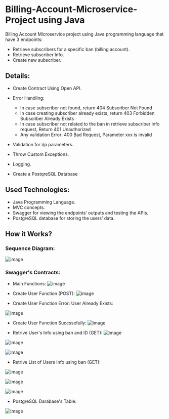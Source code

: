 # Billing-Account-Microservice-Project using Java

Billing Account Microservice project using Java programming language that have 3 endpoints:

- Retrieve subscribers for a specific ban (billing account).
- Retrieve subscriber Info.
- Create new subscriber.

## Details:

- Create Contract Using Open API.
- Error Handling:
    - In case subscriber not found, return 404 Subscriber Not Found
    - In case creating subscriber already exists, return 403 Forbidden Subscriber Already Exists
    - In case subscriber not related to the ban in retrieve subscriber info request, Return 401 Unauthorized
    - Any validation Error: 400 Bad Request, Parameter xxx is invalid
- Validation for i/p parameters.
- Throw Custom Exceptions.
- Logging.

- Create a PostqreSQL Database

## Used Technologies:
- Java Programming Language.
- MVC concepts.
- Swagger for viewing the endpoints’ outputs and testing the APIs.
- PostgreSQL database for storing the users’ data.

## How it Works?

### Sequence Diagram:
![image](https://user-images.githubusercontent.com/46838441/188269371-721510bf-1d85-4269-8943-4234141a09d9.png)

### Swagger's Contracts:

- Main Functions:
![image](https://user-images.githubusercontent.com/46838441/188269103-e44eb00d-3464-4ed5-acb3-642320d6a9aa.png)


- Create User Function (POST):
![image](https://user-images.githubusercontent.com/46838441/188269126-adb27664-6cb9-4e6d-a741-93c0579a1f9c.png)

- Create User Function Error: User Already Exists:

![image](https://user-images.githubusercontent.com/46838441/188269138-898dcd26-3ac7-42f9-9132-532b4d41cec3.png)

- Create User Function Succssefully:
![image](https://user-images.githubusercontent.com/46838441/188269187-849bcd1c-12e2-435d-9465-b62b2a35cfb8.png)


- Retrive User's Info using ban and ID (GET):
![image](https://user-images.githubusercontent.com/46838441/188269211-90424b63-7312-46d5-a36a-4d6ba8820f08.png)


![image](https://user-images.githubusercontent.com/46838441/188269228-34dad5fa-6c21-4d61-ad67-813095c6da1a.png)


![image](https://user-images.githubusercontent.com/46838441/188269236-60b35cc8-2280-45ef-b8d6-42c1c4d886d3.png)

- Retrive List of Users Info using ban (GET):

![image](https://user-images.githubusercontent.com/46838441/188269273-daf3ab55-1399-4806-8adb-773d9677871d.png)


![image](https://user-images.githubusercontent.com/46838441/188269281-e69d3ead-7349-4728-b2ca-36c58a10559e.png)


![image](https://user-images.githubusercontent.com/46838441/188269286-bb3c994e-6b65-402d-a266-9bd27ab61a51.png)


- PostgreSQL Darabase's Table:

![image](https://user-images.githubusercontent.com/46838441/188269303-a82bcd40-29fc-4bc3-b28c-ded6584c67cd.png)






